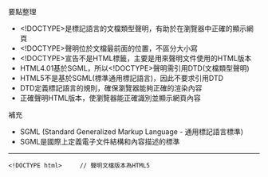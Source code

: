 要點整理
- \<!DOCTYPE\>是標記語言的文檔類型聲明，有助於在瀏覽器中正確的顯示網頁
- \<!DOCTYPE\>聲明位於文檔最前面的位置，不區分大小寫
- \<!DOCTYPE\>宣告不是HTML標籤，主要是用來聲明文件使用的HTML版本
- HTML4.01基於SGML，所以\<!DOCTYPE\>聲明需引用DTD(文檔類型聲明)
- HTML5不是基於SGML(標準通用標記語言)，因此不要求引用DTD
- DTD定義標記語言的規則，確保瀏覽器能夠正確的渲染內容
- 正確聲明HTML版本，使瀏覽器能正確識別並顯示網頁內容

補充
- SGML (Standard Generalized Markup Language - 通用標記語言標準)
- SGML是國際上定義電子文件結構和內容描述的標準

---

```
<!DOCTYPE html>		// 聲明文檔版本為HTML5
```